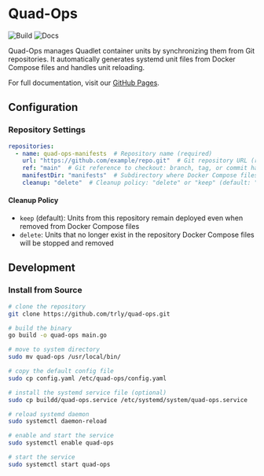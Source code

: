 # Quad-Ops

![Build](https://github.com/trly/quad-ops/actions/workflows/build.yml/badge.svg) ![Docs](https://github.com/trly/quad-ops/actions/workflows/docs.yaml/badge.svg)

Quad-Ops manages Quadlet container units by synchronizing them from Git repositories.
It automatically generates systemd unit files from Docker Compose files and handles unit reloading.

For full documentation, visit our [GitHub Pages](https://trly.github.io/quad-ops/).

## Configuration

### Repository Settings

```yaml
repositories:
  - name: quad-ops-manifests  # Repository name (required)
    url: "https://github.com/example/repo.git"  # Git repository URL (required)
    ref: "main"  # Git reference to checkout: branch, tag, or commit hash (optional)
    manifestDir: "manifests"  # Subdirectory where Docker Compose files are located (optional)
    cleanup: "delete"  # Cleanup policy: "delete" or "keep" (default: "keep")
```

#### Cleanup Policy

- `keep` (default): Units from this repository remain deployed even when removed from Docker Compose files
- `delete`: Units that no longer exist in the repository Docker Compose files will be stopped and removed

## Development

### Install from Source
```bash
# clone the repository
git clone https://github.com/trly/quad-ops.git

# build the binary
go build -o quad-ops main.go

# move to system directory
sudo mv quad-ops /usr/local/bin/

# copy the default config file
sudo cp config.yaml /etc/quad-ops/config.yaml

# install the systemd service file (optional)
sudo cp buildd/quad-ops.service /etc/systemd/system/quad-ops.service

# reload systemd daemon
sudo systemctl daemon-reload

# enable and start the service
sudo systemctl enable quad-ops

# start the service
sudo systemctl start quad-ops
```
